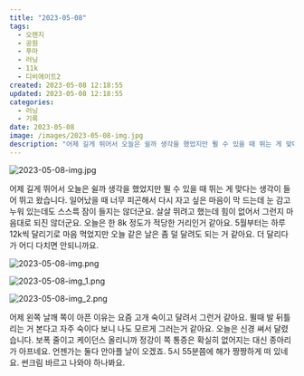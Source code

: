 ```yaml
---
title: "2023-05-08"
tags:
  - 오렌지
  - 공원
  - 푸마
  - 러닝
  - 11k
  - 디비에이트2
created: 2023-05-08 12:18:55
updated: 2023-05-08 12:18:55
categories:
  - 러닝
  - 기록
date: 2023-05-08
image: /images/2023-05-08-img.jpg
description: "어제 길게 뛰어서 오늘은 쉴까 생각을 했었지만 뛸 수 있을 때 뛰는 게 맞다는 생각이 들어 뛰고 왔습니다. 일어났을 때 너무 피곤해서 다시 자고 싶은 마음이 막 드는데 눈 감고 누워 있는데도 스스륵 잠이 들지는 않더군요. 살살 뛰려고 했는데 힘이 없어서 그런지 마음대로 되진 않더군요. "
---
```


![2023-05-08-img.jpg](/images/2023-05-08-img.jpg)
 
 

어제 길게 뛰어서 오늘은 쉴까 생각을 했었지만 뛸 수 있을 때 뛰는 게 맞다는 생각이 들어 뛰고 왔습니다. 일어났을 때 너무 피곤해서 다시 자고 싶은 마음이 막 드는데 눈 감고 누워 있는데도 스스륵 잠이 들지는 않더군요.
살살 뛰려고 했는데 힘이 없어서 그런지 마음대로 되진 않더군요. 오늘은 한 8k 정도가 적당한 거리인거 같아요.
5월부터는 하루 12k씩 달리기로 마음 먹었지만 오늘 같은 날은 좀 덜 달려도 되는 거 같아요. 더 달리다가 어디 다치면 안되니까요.

 
 ![2023-05-08-img.png](/images/2023-05-08-img.png)
 
 

 
 ![2023-05-08-img_1.png](/images/2023-05-08-img_1.png)
 
 

 
 ![2023-05-08-img_2.png](/images/2023-05-08-img_2.png)
 
 

어제 왼쪽 날깨 쪽이 아픈 이유는 요즘 고개 숙이고 달려서 그런거 같아요. 뛸때 발 뒤틀리는 거 본다고 자주 숙이다 보니 나도 모르게 그러는거 같아요. 오늘은 신경 쎠서 달렸습니다.
보폭 줄이고 케이던스 올리니까 정강이 쪽 통증은 확실히 없어지는 대신 종아리가 아프네요. 언젠가는 둘다 안아플 날이 오겠죠.
5시 55분쯤에 해가 짱짱하게 떠 있네요. 썬크림 바르고 나와야 하나봐요.
